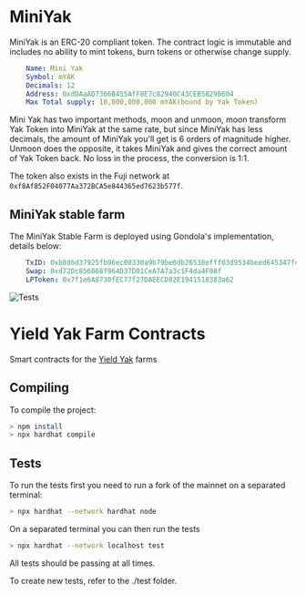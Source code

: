 
# MiniYak
MiniYak is an ERC-20 compliant token. The contract logic is immutable and includes no ability to mint tokens, burn tokens or otherwise change supply.
```YAML
    Name: Mini Yak
    Symbol: mYAK
    Decimals: 12
    Address: 0xdDAaAD7366B455AfF8E7c82940C43CEB5829B604
    Max Total supply: 10,000,000,000 mYAK(bound by Yak Token)
```
Mini Yak has two important methods, moon and unmoon, moon transform Yak Token into MiniYak at the same rate, but since MiniYak has less decimals, the amount of MiniYak you'll get is 6 orders of magnitude higher. Unmoon does the opposite, it takes MiniYak and gives the correct amount of Yak Token back. No loss in the process, the conversion is 1:1.

The token also exists in the Fuji network at `0xf8Af852F04077Aa372BCA5e844365ed7623b577f`.

## MiniYak stable farm

The MiniYak Stable Farm is deployed using Gondola's implementation, details below:
```YAML
    TxID: 0xb8d6d37925fb96ec08330a9b79be6db26538efff03d9534beed645347fdb35c6
    Swap: 0xd72Dc856868f964D37D01CeA7A7a3c1F4da4F98f
    LPToken: 0x7f1e6A8730fEC77f27DAEECD82E1941518383a62
```

![Tests](https://github.com/yieldyak/farm-contracts/actions/workflows/test.yml/badge.svg)

# Yield Yak Farm Contracts
Smart contracts for the [Yield Yak](https://yieldyak.com/) farms

## Compiling
To compile the project:
```bash
> npm install
> npx hardhat compile
```
## Tests

To run the tests first you need to run a fork of the mainnet on a separated terminal:
```bash
> npx hardhat --network hardhat node
```

On a separated terminal you can then run the tests
```bash
> npx hardhat --network localhost test
```
All tests should be passing at all times.

To create new tests, refer to the ./test folder.

